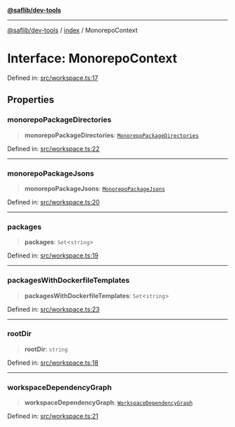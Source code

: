 [**@saflib/dev-tools**](../../index.md)

***

[@saflib/dev-tools](../../index.md) / [index](../index.md) / MonorepoContext

# Interface: MonorepoContext

Defined in: [src/workspace.ts:17](https://github.com/sderickson/saflib/blob/9837055ca4835f3b32ce9aa0331c39082d5b0c75/dev-tools/src/workspace.ts#L17)

## Properties

### monorepoPackageDirectories

> **monorepoPackageDirectories**: [`MonorepoPackageDirectories`](MonorepoPackageDirectories.md)

Defined in: [src/workspace.ts:22](https://github.com/sderickson/saflib/blob/9837055ca4835f3b32ce9aa0331c39082d5b0c75/dev-tools/src/workspace.ts#L22)

***

### monorepoPackageJsons

> **monorepoPackageJsons**: [`MonorepoPackageJsons`](MonorepoPackageJsons.md)

Defined in: [src/workspace.ts:20](https://github.com/sderickson/saflib/blob/9837055ca4835f3b32ce9aa0331c39082d5b0c75/dev-tools/src/workspace.ts#L20)

***

### packages

> **packages**: `Set`\<`string`\>

Defined in: [src/workspace.ts:19](https://github.com/sderickson/saflib/blob/9837055ca4835f3b32ce9aa0331c39082d5b0c75/dev-tools/src/workspace.ts#L19)

***

### packagesWithDockerfileTemplates

> **packagesWithDockerfileTemplates**: `Set`\<`string`\>

Defined in: [src/workspace.ts:23](https://github.com/sderickson/saflib/blob/9837055ca4835f3b32ce9aa0331c39082d5b0c75/dev-tools/src/workspace.ts#L23)

***

### rootDir

> **rootDir**: `string`

Defined in: [src/workspace.ts:18](https://github.com/sderickson/saflib/blob/9837055ca4835f3b32ce9aa0331c39082d5b0c75/dev-tools/src/workspace.ts#L18)

***

### workspaceDependencyGraph

> **workspaceDependencyGraph**: [`WorkspaceDependencyGraph`](WorkspaceDependencyGraph.md)

Defined in: [src/workspace.ts:21](https://github.com/sderickson/saflib/blob/9837055ca4835f3b32ce9aa0331c39082d5b0c75/dev-tools/src/workspace.ts#L21)
